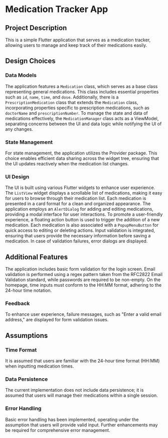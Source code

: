 # Medication Tracker App

## Project Description
This is a simple Flutter application that serves as a medication tracker, allowing users to manage and keep track of their medications easily.

## Design Choices

### Data Models
The application features a `Medication` class, which serves as a base class representing general medications. This class includes essential properties such as `id`, `name`, `time`, and `dose`. Additionally, there is a `PrescriptionMedication` class that extends the `Medication` class, incorporating properties specific to prescription medications, such as `doctorName` and `prescriptionNumber`. To manage the state and data of medications effectively, the `MedicationManager` class acts as a ViewModel, separating concerns between the UI and data logic while notifying the UI of any changes.

### State Management
For state management, the application utilizes the Provider package. This choice enables efficient data sharing across the widget tree, ensuring that the UI updates reactively when the medication list changes.

### UI Design
The UI is built using various Flutter widgets to enhance user experience. The `ListView` widget displays a scrollable list of medications, making it easy for users to browse through their medication list. Each medication is presented in a card format for a clean and organized appearance. The application employs an `AlertDialog` for adding and editing medications, providing a modal interface for user interactions. To promote a user-friendly experience, a floating action button is used to trigger the addition of a new medication. Each medication is also associated with a `PopupMenuButton` for quick access to editing or deleting actions. Input validation is integrated, ensuring that users provide the necessary information before saving a medication. In case of validation failures, error dialogs are displayed.

## Additional Features
The application includes basic form validation for the login screen. Email validation is performed using a regex pattern taken from the RFC2822 Email Validation standard, while passwords are required to be non-empty. On the homepage, time inputs must conform to the HH:MM format, adhering to the 24-hour time notation.

### Feedback
To enhance user experience, failure messages, such as "Enter a valid email address," are displayed for form validation issues.

## Assumptions

### Time Format
It is assumed that users are familiar with the 24-hour time format (HH:MM) when inputting medication times.

### Data Persistence
The current implementation does not include data persistence; it is assumed that users will manage their medications within a single session.

### Error Handling
Basic error handling has been implemented, operating under the assumption that users will provide valid input. Further enhancements may be required for comprehensive error management.

